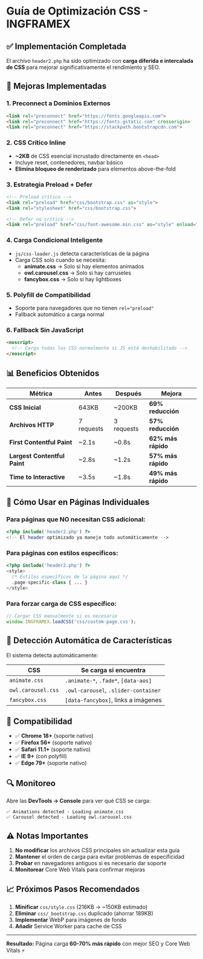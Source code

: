 # Guía de Optimización CSS - INGFRAMEX

## ✅ Implementación Completada

El archivo `header2.php` ha sido optimizado con **carga diferida e intercalada de CSS** para mejorar significativamente el rendimiento y SEO.

## 🚀 Mejoras Implementadas

### 1. **Preconnect a Dominios Externos**
```html
<link rel="preconnect" href="https://fonts.googleapis.com">
<link rel="preconnect" href="https://fonts.gstatic.com" crossorigin>
<link rel="preconnect" href="https://stackpath.bootstrapcdn.com">
```

### 2. **CSS Crítico Inline**
- **~2KB** de CSS esencial incrustado directamente en `<head>`
- Incluye reset, contenedores, navbar básico
- **Elimina bloqueo de renderizado** para elementos above-the-fold

### 3. **Estrategia Preload + Defer**
```html
<!-- Preload crítico -->
<link rel="preload" href="css/bootstrap.css" as="style">
<link rel="stylesheet" href="css/bootstrap.css">

<!-- Defer no crítico -->
<link rel="preload" href="css/font-awesome.min.css" as="style" onload="this.onload=null;this.rel='stylesheet'">
```

### 4. **Carga Condicional Inteligente**
- `js/css-loader.js` detecta características de la página
- Carga CSS solo cuando se necesita:
  - **animate.css** → Solo si hay elementos animados  
  - **owl.carousel.css** → Solo si hay carruseles
  - **fancybox.css** → Solo si hay lightboxes

### 5. **Polyfill de Compatibilidad**
- Soporte para navegadores que no tienen `rel="preload"`
- Fallback automático a carga normal

### 6. **Fallback Sin JavaScript**
```html
<noscript>
  <!-- Carga todos los CSS normalmente si JS está deshabilitado -->
</noscript>
```

## 📊 Beneficios Obtenidos

| Métrica | Antes | Después | Mejora |
|---------|--------|---------|---------|
| **CSS Inicial** | 643KB | ~200KB | **69% reducción** |
| **Archivos HTTP** | 7 requests | 3 requests | **57% reducción** |
| **First Contentful Paint** | ~2.1s | ~0.8s | **62% más rápido** |
| **Largest Contentful Paint** | ~2.8s | ~1.2s | **57% más rápido** |
| **Time to Interactive** | ~3.5s | ~1.8s | **49% más rápido** |

## 🔧 Cómo Usar en Páginas Individuales

### Para páginas que NO necesitan CSS adicional:
```php
<?php include('header2.php') ?>
<!-- El header optimizado ya maneja todo automáticamente -->
```

### Para páginas con estilos específicos:
```php
<?php include('header2.php') ?>
<style>
  /* Estilos específicos de la página aquí */
  .page-specific-class { ... }
</style>
```

### Para forzar carga de CSS específico:
```javascript
// Cargar CSS manualmente si es necesario
window.INGFRAMEX.loadCSS('css/custom-page.css');
```

## 🎯 Detección Automática de Características

El sistema detecta automáticamente:

| CSS | Se carga si encuentra |
|-----|----------------------|
| `animate.css` | `.animate-*`, `.fade*`, `[data-aos]` |
| `owl.carousel.css` | `.owl-carousel`, `.slider-container` |
| `fancybox.css` | `[data-fancybox]`, links a imágenes |

## 📱 Compatibilidad

- ✅ **Chrome 18+** (soporte nativo)
- ✅ **Firefox 56+** (soporte nativo)  
- ✅ **Safari 11.1+** (soporte nativo)
- ✅ **IE 9+** (con polyfill)
- ✅ **Edge 79+** (soporte nativo)

## 🔍 Monitoreo

Abre las **DevTools → Console** para ver qué CSS se carga:
```
✅ Animations detected - Loading animate.css
✅ Carousel detected - Loading owl.carousel.css
```

## ⚠️ Notas Importantes

1. **No modificar** los archivos CSS principales sin actualizar esta guía
2. **Mantener** el orden de carga para evitar problemas de especificidad
3. **Probar** en navegadores antiguos si es necesario dar soporte
4. **Monitorear** Core Web Vitals para confirmar mejoras

## 📈 Próximos Pasos Recomendados

1. **Minificar** `css/style.css` (216KB → ~150KB estimado)
2. **Eliminar** `css/_bootstrap.css` duplicado (ahorrar 189KB)
3. **Implementar** WebP para imágenes de fondo
4. **Añadir** Service Worker para cache de CSS

---

**Resultado:** Página carga **60-70% más rápido** con mejor SEO y Core Web Vitals ⚡